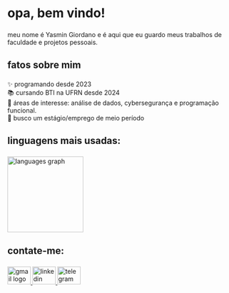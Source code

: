 <h1 align="left">opa, bem vindo!</h1>

###

<p align="left">meu nome é Yasmin Giordano e é aqui que eu guardo meus trabalhos de faculdade e projetos pessoais.</p>

###

<h2 align="left">fatos sobre mim</h2>

###

<p align="left">✨ programando desde 2023<br>📚  cursando BTI na UFRN desde 2024<br>🎯 áreas de interesse: análise de dados, cybersegurança e programação funcional.<br>👔 busco um estágio/emprego de meio período</p>

###

<h2 align="left">linguagens mais usadas:</h2>

###

<div align="left">
  <img src="https://github-readme-stats.vercel.app/api/top-langs?username=minkyzecapagods&locale=pt-br&hide_title=true&layout=compact&card_width=320&langs_count=6&theme=dracula&hide_border=true&order=2" height="170" alt="languages graph"  />
</div>

###

<h2 align="left">contate-me:</h2>

###

<div align="left">
  <a href="mailto:giordanoyasmin06@gmail.com" target="_blank" rel="noopener noreferrer">
    <img src="https://raw.githubusercontent.com/maurodesouza/profile-readme-generator/master/src/assets/icons/social/gmail/default.svg" width="52" height="40" alt="gmail logo"  />
  </a>
  <a href="https://www.linkedin.com/in/yasmin-giordano-9544382a9/" target="_blank" rel="noopener noreferrer">
    <img src="https://raw.githubusercontent.com/maurodesouza/profile-readme-generator/master/src/assets/icons/social/linkedin/default.svg" width="52" height="40" alt="linkedin logo"  />
  </a>
  <a href="https://t.me/minkyzecapagods" target="_blank" rel="noopener noreferrer">
    <img src="https://raw.githubusercontent.com/maurodesouza/profile-readme-generator/master/src/assets/icons/social/telegram/default.svg" width="52" height="40" alt="telegram logo"  />
  </a>
</div>

###
